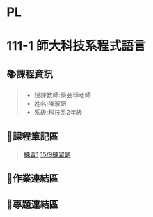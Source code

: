 # PL
# 111-1 師大科技系程式語言
## 📚課程資訊
> * 授課教師:蔡芸琤老師
> * 姓名:陳淑鈃
> * 系級:科技系2年級
## 📝課程筆記區
>[練習1](http://localhost:8888/notebooks/Desktop/PL/Python_01.ipynb)
>[15/9練習題](http://localhost:8888/notebooks/Desktop/PL/15.9exercise1.ipynb)
## 📔作業連結區
## 🤯專題連結區
